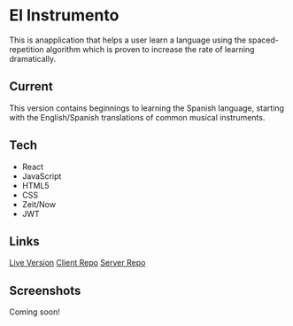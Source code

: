 # El Instrumento

This is anapplication that helps a user learn a language using the
spaced-repetition algorithm which is proven to increase the rate of 
learning dramatically.

## Current

This version contains beginnings to learning the Spanish language, 
starting with the English/Spanish translations of common 
musical instruments.

## Tech

* React
* JavaScript
* HTML5
* CSS
* Zeit/Now
* JWT

## Links

[Live Version](https://newest-spaced-rep-client.now.sh/)
[Client Repo](https://github.com/thinkful-ei-gecko/Smiti-Leon-new-spaced-repetition-client)
[Server Repo](https://github.com/thinkful-ei-gecko/Smiti-Leon-Spaced-Repetion-Server)


## Screenshots

Coming soon!